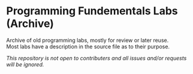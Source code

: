 # Programming Fundementals Labs (Archive)
Archive of old programming labs, mostly for review or later reuse.  
Most labs have a description in the source file as to their purpose.  

*This repository is not open to contributers and all issues and/or requests will be ignored.*

